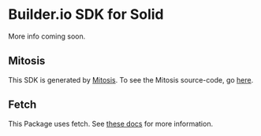 # Builder.io SDK for Solid

More info coming soon.

## Mitosis

This SDK is generated by [Mitosis](https://github.com/BuilderIO/mitosis). To see the Mitosis source-code, go [here](../../).

## Fetch

This Package uses fetch. See [these docs](https://github.com/BuilderIO/this-package-uses-fetch/blob/main/README.md) for more information.
